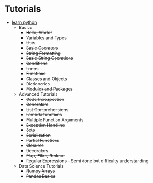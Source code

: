 # Tutorials

* [learn python](https://www.learnpython.org/)
  * Basics
      * ~~Hello, World!~~
      * ~~Variables and Types~~
      * ~~Lists~~
      * ~~Basic Operators~~
      * ~~String Formatting~~
      * ~~Basic String Operations~~
      * ~~Conditions~~
      * ~~Loops~~
      * ~~Functions~~
      * ~~Classes and Objects~~
      * ~~Dictionaries~~
      * ~~Modules and Packages~~
  * Advanced Tutorials
      * ~~Code Introspection~~
      * ~~Generators~~
      * ~~List Comprehensions~~
      * ~~Lambda functions~~
      * ~~Multiple Function Arguments~~
      * ~~Exception Handling~~
      * ~~Sets~~
      * ~~Serialization~~
      * ~~Partial Functions~~
      * ~~Closures~~
      * ~~Decorators~~
      * ~~Map, Filter, Reduce~~
      * Regular Expressions - Semi done but difficulty understanding
  * Data Science Tutorials
      * ~~Numpy Arrays~~
      * ~~Pandas Basics~~